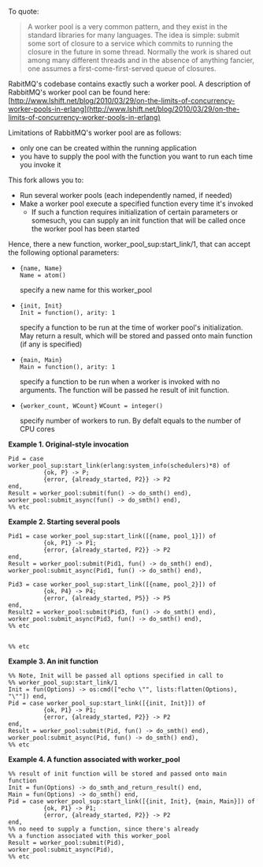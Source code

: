 To quote:

>A worker pool is a very common pattern, and they exist in the standard libraries for many languages. The idea is simple: submit some sort of closure to a service which commits to running the closure in the future in some thread. Normally the work is shared out among many different threads and in the absence of anything fancier, one assumes a first-come-first-served queue of closures.

RabitMQ's codebase contains exactly such a worker pool. A description of RabbitMQ's worker pool can be found here: [http://www.lshift.net/blog/2010/03/29/on-the-limits-of-concurrency-worker-pools-in-erlang](http://www.lshift.net/blog/2010/03/29/on-the-limits-of-concurrency-worker-pools-in-erlang)

Limitations of RabbitMQ's worker pool are as follows:

* only one can be created within the running application
* you have to supply the pool with the function you want to run each time you invoke it

This fork allows you to:

* Run several worker pools (each independently named, if needed)
* Make a worker pool execute a specified function every time it's invoked
    * If such a function requires initialization of certain parameters or somesuch, you can supply an init function that will be called once the worker pool has been started

Hence, there a new function, worker_pool_sup:start_link/1, that can accept the following optional parameters:

* `{name, Name}`  
  `Name = atom()`

  specify a new name for this worker_pool
* `{init, Init}`  
  `Init = function(), arity: 1`

  specify a function to be run at the time of worker pool's initialization. May return a result, which will be stored and passed onto main function (if any is specified)
* `{main, Main}`  
  `Main = function(), arity: 1`

  specify a function to be run when a worker is invoked with no arguments. The function will be passed he result of init function.
* `{worker_count, WCount}`
  `WCount = integer()`
   
   specify number of workers to run. By defalt equals to the number of CPU cores


**Example 1. Original-style invocation**

    Pid = case worker_pool_sup:start_link(erlang:system_info(schedulers)*8) of
              {ok, P} -> P;
              {error, {already_started, P2}} -> P2
    end,
    Result = worker_pool:submit(fun() -> do_smth() end),
    worker_pool:submit_async(fun() -> do_smth() end),
    %% etc


**Example 2. Starting several pools**

    Pid1 = case worker_pool_sup:start_link([{name, pool_1}]) of
              {ok, P1} -> P1;
              {error, {already_started, P2}} -> P2
    end,
    Result = worker_pool:submit(Pid1, fun() -> do_smth() end),
    worker_pool:submit_async(Pid1, fun() -> do_smth() end),

    Pid3 = case worker_pool_sup:start_link([{name, pool_2}]) of
              {ok, P4} -> P4;
              {error, {already_started, P5}} -> P5
    end,
    Result2 = worker_pool:submit(Pid3, fun() -> do_smth() end),
    worker_pool:submit_async(Pid3, fun() -> do_smth() end),
    %% etc


    %% etc



**Example 3. An init function**

    %% Note, Init will be passed all options specified in call to 
    %% worker_pool_sup:start_link/1
    Init = fun(Options) -> os:cmd(["echo \"", lists:flatten(Options), "\""]) end,
    Pid = case worker_pool_sup:start_link([{init, Init}]) of
              {ok, P1} -> P1;
              {error, {already_started, P2}} -> P2
    end,
    Result = worker_pool:submit(Pid, fun() -> do_smth() end),
    worker_pool:submit_async(Pid, fun() -> do_smth() end),
    %% etc

**Example 4. A function associated with worker_pool**

    %% result of init function will be stored and passed onto main function
    Init = fun(Options) -> do_smth_and_return_result() end,
    Main = fun(Options) -> do_smth() end,
    Pid = case worker_pool_sup:start_link([{init, Init}, {main, Main}]) of
              {ok, P1} -> P1;
              {error, {already_started, P2}} -> P2
    end,
    %% no need to supply a function, since there's already
    %% a function associated with this worker_pool
    Result = worker_pool:submit(Pid),
    worker_pool:submit_async(Pid),
    %% etc


